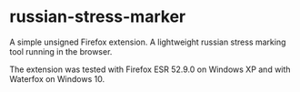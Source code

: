 # russian-stress-marker

A simple unsigned Firefox extension.
A lightweight russian stress marking tool running in the browser.
 
The extension was tested with Firefox ESR 52.9.0  on Windows XP and with  Waterfox on Windows 10.
